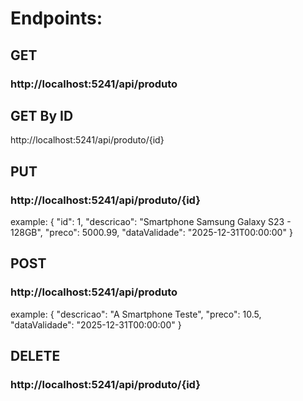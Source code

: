 # Endpoints:
## GET
### http://localhost:5241/api/produto

## GET By ID
http://localhost:5241/api/produto/{id}

## PUT
### http://localhost:5241/api/produto/{id}

example:
    {
        "id": 1,
        "descricao": "Smartphone Samsung Galaxy S23 - 128GB",
        "preco": 5000.99,
        "dataValidade": "2025-12-31T00:00:00"
    }
	
## POST
### http://localhost:5241/api/produto

example:
    {
        "descricao": "A Smartphone Teste",
        "preco": 10.5,
        "dataValidade": "2025-12-31T00:00:00"
    }
	
## DELETE
### http://localhost:5241/api/produto/{id}
